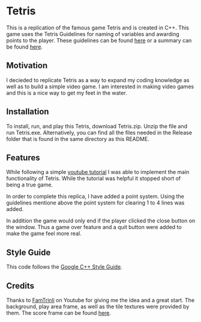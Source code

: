 # Tetris
 This is a replication of the famous game Tetris and is created in C++. This
game uses the Tetris Guidelines for naming of variables and awarding points to 
the player. These guidelines can be found 
 [here](https://www.dropbox.com/s/g55gwls0h2muqzn/tetris%20guideline%20docs%202009.zip?dl=0)
or a summary can be found [here](https://tetris.fandom.com/wiki/Tetris_Guideline).

## Motivation
I decieded to replicate Tetris as a way to expand my coding knowledge as well as
to build a simple video game. I am interested in making video games and this is
a nice way to get my feet in the water.

## Installation
To install, run, and play this Tetris, download Tetris.zip. Unzip the file and run Tetris.exe. 
Alternatively, you can find all the files needed in the Release folder that is found in the same
directory as this README.

## Features
While following a simple [youtube tutorial](https://www.youtube.com/watch?v=zH_omFPqMO4)
I was able to implement the main functionality of Tetris. While the tutorial was
helpful it stopped short of being a true game. 

In order to complete this replica,
I have added a point system. Using the guidelines mentione above the point system 
for clearing 1 to 4 lines was added. 

In addition the game would only end if the
player clicked the close button on the window. Thus a game over feature and a
quit button were added to make the game feel more real.

## Style Guide
This code follows the [Google C++ Style Guide](https://google.github.io/styleguide/cppguide.html).


## Credits
Thanks to [FamTrinli](https://www.youtube.com/channel/UCC7qpnId5RIQruKDJOt2exw)
on Youtube for giving me the idea and a great start. The background, play area
frame, as well as the tile textures were provided by them. The score frame can be 
found [here](https://www.olo-7.top/ProductDetail.aspx?iid=54642344&pr=23.99).


